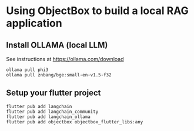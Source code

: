 # Using ObjectBox to build a local RAG application

## Install OLLAMA (local LLM)

See instructions at https://ollama.com/download

```
ollama pull phi3
ollama pull znbang/bge:small-en-v1.5-f32
```

## Setup your flutter project

```
flutter pub add langchain
flutter pub add langchain_community
flutter pub add langchain_ollama
flutter pub add objectbox objectbox_flutter_libs:any
```
